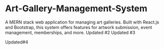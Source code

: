 # Art-Gallery-Management-System
A MERN stack web application for managing art galleries. Built with React.js and Bootstrap, this system offers features for artwork submission, event management, memberships, and more.
Updated #2
Updated #3

Updated#4